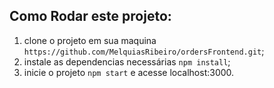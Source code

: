 


## Como Rodar este projeto:
1. clone o projeto em sua maquina ```https://github.com/MelquiasRibeiro/ordersFrontend.git```;
2. instale as dependencias necessárias ```npm install```;
3. inicie o projeto ```npm start``` e acesse localhost:3000.


 
